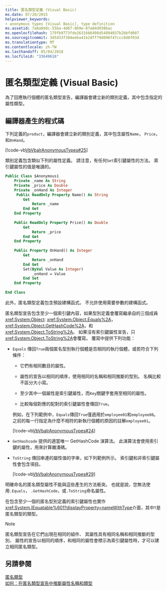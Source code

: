 ```yaml
---
title: 匿名類型定義 (Visual Basic)
ms.date: 07/20/2015
helpviewer_keywords:
- anonymous types [Visual Basic], type definition
ms.assetid: 7a8a0ddc-55ba-4d67-869e-87a84d938bac
ms.openlocfilehash: 179fb9773fde2631666498d54894037b2bbfd087
ms.sourcegitcommit: 3d5d33f384eeba41b2dff79d096f47ccc8d8f03d
ms.translationtype: MT
ms.contentlocale: zh-TW
ms.lasthandoff: 05/04/2018
ms.locfileid: "33649616"
---
```

# <a name="anonymous-type-definition-visual-basic"></a>匿名類型定義 (Visual Basic)
為了回應執行個體的匿名類型宣告，編譯器會建立新的類別定義，其中包含指定的屬性類型。  
  
## <a name="compiler-generated-code"></a>編譯器產生的程式碼  
 下列定義的`product`，編譯器會建立新的類別定義，其中包含屬性`Name`， `Price`，和`OnHand`。  
  
 [!code-vb[VbVbalrAnonymousTypes#25](../../../../visual-basic/language-reference/modifiers/codesnippet/VisualBasic/anonymous-type-definition_1.vb)]  
  
 類別定義包含類似下列的屬性定義。 請注意，有任何`Set`索引鍵屬性的方法。 索引鍵屬性的值是唯讀的。  
  
```vb  
Public Class $Anonymous1  
    Private _name As String  
    Private _price As Double  
    Private _onHand As Integer  
     Public ReadOnly Property Name() As String  
        Get  
            Return _name  
        End Get  
    End Property  
  
    Public ReadOnly Property Price() As Double  
        Get  
            Return _price  
        End Get  
    End Property  
  
    Public Property OnHand() As Integer  
        Get  
            Return _onHand  
        End Get  
        Set(ByVal Value As Integer)  
            _onHand = Value  
        End Set  
    End Property  
  
End Class  
```  
  
 此外，匿名類型定義包含預設建構函式。 不允許使用需要參數的建構函式。  
  
 匿名類型宣告包含至少一個索引鍵內容，如果型別定義會覆寫繼承自的三個成員<xref:System.Object>: <xref:System.Object.Equals%2A>， <xref:System.Object.GetHashCode%2A>，和<xref:System.Object.ToString%2A>。 如果沒有索引鍵屬性宣告，只<xref:System.Object.ToString%2A>會覆寫。 覆寫中提供下列功能：  
  
-   `Equals` 傳回`True`兩個匿名型別執行個體是否相同的執行個體，或若符合下列條件：  
  
    -   它們有相同數目的屬性。  
  
    -   屬性的宣告以相同的順序，使用相同的名稱和相同推斷的型別。 名稱比較不區分大小寫。  
  
    -   至少其中一個屬性是索引鍵屬性，而`Key`關鍵字套用至相同的屬性。  
  
    -   比較每個對應的配對的索引鍵屬性會傳回`True`。  
  
     例如，在下列範例中，`Equals`傳回`True`僅適用於`employee01`和`employee08`。 之前的每一行指定為什麼不相符的新執行個體的原因的註解`employee01`。  
  
     [!code-vb[VbVbalrAnonymousTypes#24](../../../../visual-basic/language-reference/modifiers/codesnippet/VisualBasic/anonymous-type-definition_2.vb)]  
  
-   `GetHashcode` 提供的適當唯一 GetHashCode 演算法。 此演算法會使用索引鍵的屬性，用來計算雜湊碼。  
  
-   `ToString` 傳回串連的屬性值的字串，如下列範例所示。 索引鍵和非索引鍵屬性會包含項目。  
  
     [!code-vb[VbVbalrAnonymousTypes#29](../../../../visual-basic/language-reference/modifiers/codesnippet/VisualBasic/anonymous-type-definition_3.vb)]  
  
 明確命名的匿名類型屬性不能與這些產生的方法衝突。 也就是說，您無法使用`.Equals`， `.GetHashCode`，或`.ToString`命名屬性。  
  
 在包含至少一個的匿名型別定義的索引鍵屬性也實作<xref:System.IEquatable%601?displayProperty=nameWithType>介面，其中`T`是匿名類型的類型。  
  
> [!NOTE]
>  匿名類型宣告在它們出現在相同的組件、 其屬性具有相同名稱和相同推斷的型別、 屬性的宣告以相同的順序，和相同的屬性會標示為索引鍵屬性時，才可以建立相同匿名類型。  
  
## <a name="see-also"></a>另請參閱  
 [匿名類型](../../../../visual-basic/programming-guide/language-features/objects-and-classes/anonymous-types.md)  
 [如何：在匿名類型宣告中推斷屬性名稱和類型](../../../../visual-basic/programming-guide/language-features/objects-and-classes/how-to-infer-property-names-and-types-in-anonymous-type-declarations.md)
